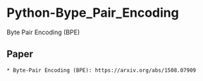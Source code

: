 # Python-Bype_Pair_Encoding
Byte Pair Encoding (BPE)

## Paper
    * Byte-Pair Encoding (BPE): https://arxiv.org/abs/1508.07909  
